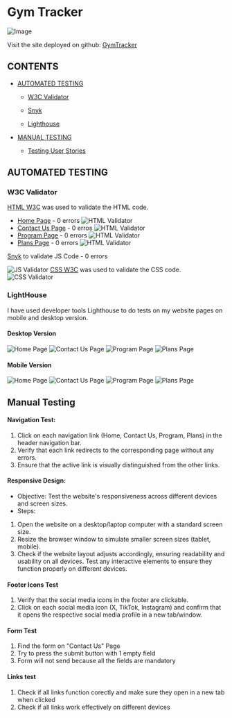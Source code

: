 # Gym Tracker

![Image](assets/documentation/GymWorkoutamiresponsive.png)

Visit the site deployed on github: [GymTracker](https://slucaci.github.io/JavaScriptProject/index.html)

## CONTENTS

- [AUTOMATED TESTING](#AUTOMATED-TESTING)

  - [W3C Validator](#W3C-Validator)

  - [Snyk](#Snyk)

  - [Lighthouse](#Lighthouse)

- [MANUAL TESTING](#MANUAL-TESTING)

  - [Testing User Stories](#Testing-User-Stories)

## AUTOMATED TESTING

### W3C Validator

[HTML W3C](https://validator.w3.org/) was used to validate the HTML code.

- [Home Page](https://slucaci.github.io/JavaScriptProject/index.html) - 0 errors
  ![HTML Validator](assets/documentation/indexhtmlvalidator.png)
- [Contact Us Page](https://slucaci.github.io/JavaScriptProject/contactus.html) - 0 erros
  ![HTML Validator](assets/documentation/contactushtmlvalidator.png)
- [Program Page](https://slucaci.github.io/JavaScriptProject/Program.html) - 0 errors
  ![HTML Validator](assets/documentation/programhtmlvalidator.png)
- [Plans Page](https://slucaci.github.io/JavaScriptProject/Plans.html) - 0 errors
  ![HTML Validator](assets/documentation/planshtmlvalidator.png)

[Snyk](https://snyk.io/?utm_medium=paid-search&utm_source=google&utm_campaign=gs_sn:-brand-ecpc&utm_content=br_security&utm_term=snyk%20security&gad_source=1&gclid=CjwKCAjwuJ2xBhA3EiwAMVjkVCG4ohrnfZjWF26h9InZOuezFv6VamTSrVI1iSfdaqvijOheOX2svRoC5ssQAvD_BwE) to validate JS Code - 0 errors

![JS Validator](assets/documentation/jsvalidator.png)
[ CSS W3C](https://jigsaw.w3.org/css-validator/) was used to validate the CSS code.
![CSS Validator](assets/documentation/cssvalidator.png)

### LightHouse

I have used developer tools Lighthouse to do tests on my website pages on mobile and desktop version.

#### Desktop Version

![Home Page](assets/documentation/desktopindex.png)
![Contact Us Page](assets/documentation/desktopcontactus.png)
![Program Page](assets/documentation/desktopprogram.png)
![Plans Page](assets/documentation/desktopplans.png)

#### Mobile Version

![Home Page](assets/documentation/mobileindex.png)
![Contact Us Page](assets/documentation/contactusmobile.png)
![Program Page](assets/documentation/programmobile.png)
![Plans Page](assets/documentation/plansmobile.png)

## Manual Testing

#### Navigation Test:

1. Click on each navigation link (Home, Contact Us, Program, Plans) in the header navigation bar.
2. Verify that each link redirects to the corresponding page without any errors.
3. Ensure that the active link is visually distinguished from the other links.

#### Responsive Design:

- Objective: Test the website's responsiveness across different devices and screen sizes.
- Steps:

1. Open the website on a desktop/laptop computer with a standard screen size.
2. Resize the browser window to simulate smaller screen sizes (tablet, mobile).
3. Check if the website layout adjusts accordingly, ensuring readability and usability on all devices.
   Test any interactive elements to ensure they function properly on different devices.

#### Footer Icons Test

1. Verify that the social media icons in the footer are clickable.
2. Click on each social media icon (X, TikTok, Instagram) and confirm that it opens the respective social media profile in a new tab/window.

#### Form Test

1. Find the form on "Contact Us" Page
2. Try to press the submit button with 1 empty field
3. Form will not send because all the fields are mandatory

#### Links test

1. Check if all links function corectly and make sure they open in a new tab when clicked
2. Check if all links work effectively on different devices
